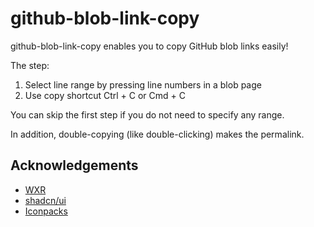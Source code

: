 # github-blob-link-copy

github-blob-link-copy enables you to copy GitHub blob links easily!

The step:

1. Select line range by pressing line numbers in a blob page
2. Use copy shortcut Ctrl + C or Cmd + C

You can skip the first step if you do not need to specify any range.

In addition, double-copying (like double-clicking) makes the permalink.

## Acknowledgements

- [WXR](https://wxt.dev/)
- [shadcn/ui](https://ui.shadcn.com/)
- [Iconpacks](https://www.iconpacks.net/)
